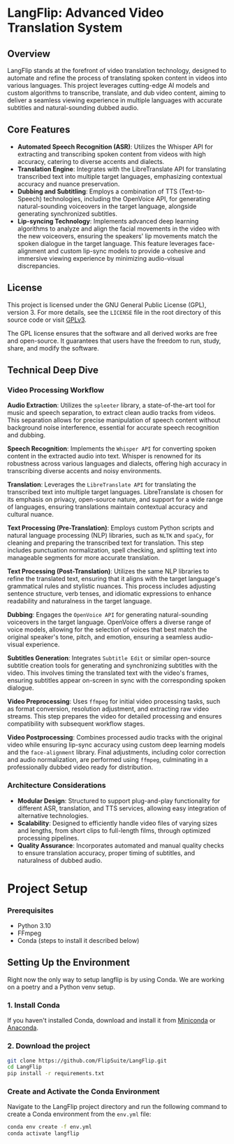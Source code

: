 # LangFlip: Advanced Video Translation System

## Overview

LangFlip stands at the forefront of video translation technology, designed to automate and refine the process of translating spoken content in videos into various languages. This project leverages cutting-edge AI models and custom algorithms to transcribe, translate, and dub video content, aiming to deliver a seamless viewing experience in multiple languages with accurate subtitles and natural-sounding dubbed audio.

## Core Features

- **Automated Speech Recognition (ASR)**: Utilizes the Whisper API for extracting and transcribing spoken content from videos with high accuracy, catering to diverse accents and dialects.
- **Translation Engine**: Integrates with the LibreTranslate API for translating transcribed text into multiple target languages, emphasizing contextual accuracy and nuance preservation.
- **Dubbing and Subtitling**: Employs a combination of TTS (Text-to-Speech) technologies, including the OpenVoice API, for generating natural-sounding voiceovers in the target language, alongside generating synchronized subtitles.
- **Lip-syncing Technology**: Implements advanced deep learning algorithms to analyze and align the facial movements in the video with the new voiceovers, ensuring the speakers' lip movements match the spoken dialogue in the target language. This feature leverages face-alignment and custom lip-sync models to provide a cohesive and immersive viewing experience by minimizing audio-visual discrepancies.

## License

This project is licensed under the GNU General Public License (GPL), version 3. For more details, see the `LICENSE` file in the root directory of this source code or visit [GPLv3](https://www.gnu.org/licenses/gpl-3.0.en.html).

The GPL license ensures that the software and all derived works are free and open-source. It guarantees that users have the freedom to run, study, share, and modify the software.

## Technical Deep Dive

### Video Processing Workflow

**Audio Extraction**: Utilizes the `spleeter` library, a state-of-the-art tool for music and speech separation, to extract clean audio tracks from videos. This separation allows for precise manipulation of speech content without background noise interference, essential for accurate speech recognition and dubbing.

**Speech Recognition**: Implements the `Whisper API` for converting spoken content in the extracted audio into text. Whisper is renowned for its robustness across various languages and dialects, offering high accuracy in transcribing diverse accents and noisy environments.

**Translation**: Leverages the `LibreTranslate API` for translating the transcribed text into multiple target languages. LibreTranslate is chosen for its emphasis on privacy, open-source nature, and support for a wide range of languages, ensuring translations maintain contextual accuracy and cultural nuance.

**Text Processing (Pre-Translation)**: Employs custom Python scripts and natural language processing (NLP) libraries, such as `NLTK` and `spaCy`, for cleaning and preparing the transcribed text for translation. This step includes punctuation normalization, spell checking, and splitting text into manageable segments for more accurate translation.

**Text Processing (Post-Translation)**: Utilizes the same NLP libraries to refine the translated text, ensuring that it aligns with the target language's grammatical rules and stylistic nuances. This process includes adjusting sentence structure, verb tenses, and idiomatic expressions to enhance readability and naturalness in the target language.

**Dubbing**: Engages the `OpenVoice API` for generating natural-sounding voiceovers in the target language. OpenVoice offers a diverse range of voice models, allowing for the selection of voices that best match the original speaker's tone, pitch, and emotion, ensuring a seamless audio-visual experience.

**Subtitles Generation**: Integrates `Subtitle Edit` or similar open-source subtitle creation tools for generating and synchronizing subtitles with the video. This involves timing the translated text with the video's frames, ensuring subtitles appear on-screen in sync with the corresponding spoken dialogue.

**Video Preprocessing**: Uses `ffmpeg` for initial video processing tasks, such as format conversion, resolution adjustment, and extracting raw video streams. This step prepares the video for detailed processing and ensures compatibility with subsequent workflow stages.

**Video Postprocessing**: Combines processed audio tracks with the original video while ensuring lip-sync accuracy using custom deep learning models and the `face-alignment` library. Final adjustments, including color correction and audio normalization, are performed using `ffmpeg`, culminating in a professionally dubbed video ready for distribution.



### Architecture Considerations

- **Modular Design**: Structured to support plug-and-play functionality for different ASR, translation, and TTS services, allowing easy integration of alternative technologies.
- **Scalability**: Designed to efficiently handle video files of varying sizes and lengths, from short clips to full-length films, through optimized processing pipelines.
- **Quality Assurance**: Incorporates automated and manual quality checks to ensure translation accuracy, proper timing of subtitles, and naturalness of dubbed audio.

# Project Setup

### Prerequisites

- Python 3.10
- FFmpeg
- Conda (steps to install it described below)

## Setting Up the Environment

Right now the only way to setup langflip is by using Conda. We are working on a poetry and a Python venv setup. 

### 1. Install Conda

If you haven't installed Conda, download and install it from [Miniconda](https://docs.conda.io/en/latest/miniconda.html) or [Anaconda](https://www.anaconda.com/products/individual).

### 2. Download the project

```bash
git clone https://github.com/FlipSuite/LangFlip.git
cd LangFlip
pip install -r requirements.txt
```

### Create and Activate the Conda Environment

Navigate to the LangFlip project directory and run the following command to create a Conda environment from the `env.yml` file:

```sh
conda env create -f env.yml
conda activate langflip
```
